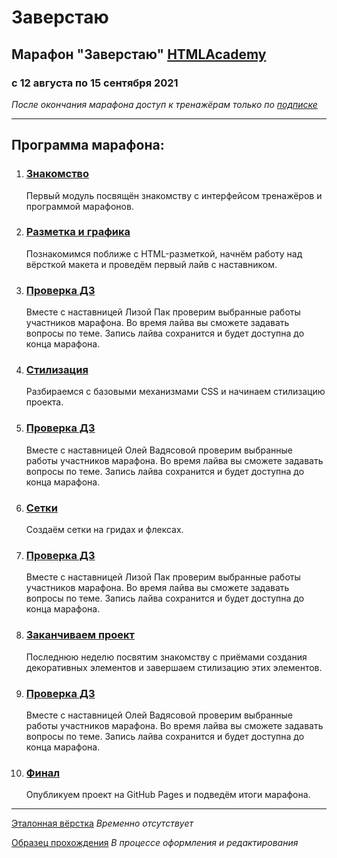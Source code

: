 # Заверстаю

## Марафон "Заверстаю" [HTMLAcademy](https://htmlacademy.ru)

### с 12 августа по 15 сентября 2021

*После окончания марафона доступ к тренажёрам только по [подписке](https://htmlacademy.ru/payment/days)*

---
## Программа марафона:

1. ### [Знакомство](./modules/module-1.md)
   Первый модуль посвящён знакомству с интерфейсом тренажёров и программой марафонов.

2. ### [Разметка и графика](./modules/module-2.md)
   Познакомимся поближе с HTML-разметкой, начнём работу над вёрсткой макета и проведём первый лайв с наставником.

3. ### [Проверка ДЗ](./modules/module-3.md)
   Вместе с наставницей Лизой Пак проверим выбранные работы участников марафона. Во время лайва вы сможете задавать вопросы по теме. Запись лайва сохранится и будет доступна до конца марафона.

4. ### [Стилизация](./modules/module-4.md)
   Разбираемся с базовыми механизмами CSS и начинаем стилизацию проекта.

5. ### [Проверка ДЗ](./modules/module-5.md)
   Вместе с наставницей Олей Вадясовой проверим выбранные работы участников марафона. Во время лайва вы сможете задавать вопросы по теме. Запись лайва сохранится и будет доступна до конца марафона.

6. ### [Сетки](./modules/module-6.md)
   Создаём сетки на гридах и флексах.

7. ### [Проверка ДЗ](./modules/module-7.md)
   Вместе с наставницей Лизой Пак проверим выбранные работы участников марафона. Во время лайва вы сможете задавать вопросы по теме. Запись лайва сохранится и будет доступна до конца марафона.

8. ### [Заканчиваем проект](./modules/module-8.md)
   Последнюю неделю посвятим знакомству с приёмами создания декоративных элементов и завершаем стилизацию этих элементов.

9. ### [Проверка ДЗ](./modules/module-9.md)
   Вместе с наставницей Олей Вадясовой проверим выбранные работы участников марафона. Во время лайва вы сможете задавать вопросы по теме. Запись лайва сохранится и будет доступна до конца марафона.

10. ### [Финал](./modules/module-10.md)
    Опубликуем проект на GitHub Pages и подведём итоги марафона.

---

[Эталонная вёрстка]() *Временно отсутствует*

[Образец прохождения](https://github.com/npxrus/marathon-example) *В процессе оформления и редактирования*